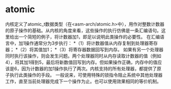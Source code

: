 # atomic

内核定义了atomic_t数据类型（在<asm-arch/atomic.h>中），用作对整数计数器的原子操作的基础。从内核的角度来看，这些操作的执行仿佛是一条汇编语句。这里给出一个简短的例子，将计数器加1，即足以说明此类操作的必要性。
在汇编语言中，加1操作通常分为3步执行：
*（1）将计数器值从内存复制到处理器寄存器；
*（2）将其值加1；
*（3）将寄存器数据回写到内存。
如果有另一个处理器同时执行该操作，则会发生问题。两个处理器同时从内存读取计数器的值（例如4），将其加1得到5，最后将新数值回写到内存。但如果操作正确，内存中的值应该是6，因为计数器的加1操作执行了两次。内核支持的所有处理器，都提供了原子执行此类操作的手段。
一般说来，可使用特殊的锁指令阻止系统中其他处理器工作，直至当前处理器完成下一个操作为止。也可以使用效果相同的等价机制。